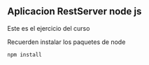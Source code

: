 ## Aplicacion RestServer node js

Este es el ejercicio del curso

Recuerden instalar los paquetes de node

```
npm install
```
